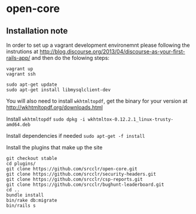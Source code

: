 # open-core

## Installation note

In order to set up a vagrant development environemnt please following the instrutions at http://blog.discourse.org/2013/04/discourse-as-your-first-rails-app/ and then do the folowing steps:

```
vagrant up
vagrant ssh

sudo apt-get update
sudo apt-get install libmysqlclient-dev
```

You will also need to install `wkhtmltopdf`, get the binary for your version at http://wkhtmltopdf.org/downloads.html

Install `wkhtmltopdf`
`sudo dpkg -i wkhtmltox-0.12.2.1_linux-trusty-amd64.deb`

Install dependencies if needed
`sudo apt-get -f install`

Install the plugins that make up the site
```
git checkout stable
cd plugins/
git clone https://github.com/srcclr/open-core.git
git clone https://github.com/srcclr/security-headers.git
git clone https://github.com/srcclr/csp-reports.git
git clone https://github.com/srcclr/bughunt-leaderboard.git
cd ..
bundle install
bin/rake db:migrate
bin/rails s
```
